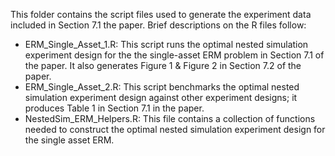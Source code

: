 This folder contains the script files used to generate the experiment data included in Section 7.1 the paper. Brief descriptions on the R files follow:

* ERM_Single_Asset_1.R: This script runs the optimal nested simulation experiment design for the the single-asset ERM problem in Section 7.1 of the paper. It also generates Figure 1 & Figure 2 in Section 7.2 of the paper.
* ERM_Single_Asset_2.R: This script benchmarks the optimal nested simulation experiment design against other experiment designs; it produces Table 1 in Section 7.1 in the paper.
* NestedSim_ERM_Helpers.R: This file contains a collection of functions needed to construct the optimal nested simulation experiment design for the single asset ERM. 
